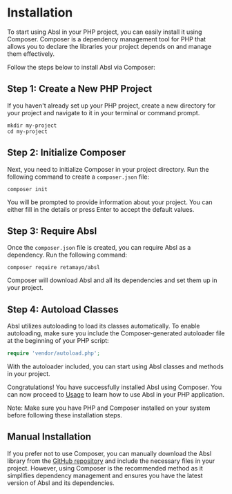 # Installation

To start using Absl in your PHP project, you can easily install it using Composer. Composer is a dependency management tool for PHP that allows you to declare the libraries your project depends on and manage them effectively.

Follow the steps below to install Absl via Composer:

## Step 1: Create a New PHP Project

If you haven't already set up your PHP project, create a new directory for your project and navigate to it in your terminal or command prompt.

```shell
mkdir my-project
cd my-project
```

## Step 2: Initialize Composer

Next, you need to initialize Composer in your project directory. Run the following command to create a `composer.json` file:

```shell
composer init
```

You will be prompted to provide information about your project. You can either fill in the details or press Enter to accept the default values.

## Step 3: Require Absl

Once the `composer.json` file is created, you can require Absl as a dependency. Run the following command:

```shell
composer require retamayo/absl
```

Composer will download Absl and all its dependencies and set them up in your project.

## Step 4: Autoload Classes

Absl utilizes autoloading to load its classes automatically. To enable autoloading, make sure you include the Composer-generated autoloader file at the beginning of your PHP script:

```php
require 'vendor/autoload.php';
```

With the autoloader included, you can start using Absl classes and methods in your project.

Congratulations! You have successfully installed Absl using Composer. You can now proceed to [Usage](/usage/) to learn how to use Absl in your PHP application.

Note: Make sure you have PHP and Composer installed on your system before following these installation steps.

## Manual Installation

If you prefer not to use Composer, you can manually download the Absl library from the [GitHub repository](https://github.com/RE-Tamayo/absl) and include the necessary files in your project. However, using Composer is the recommended method as it simplifies dependency management and ensures you have the latest version of Absl and its dependencies.